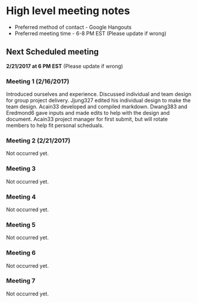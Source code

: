 # High level meeting notes
* Preferred method of contact - Google Hangouts
* Preferred meeting time - 6-8 PM EST (Please update if wrong)

## Next Scheduled meeting
**2/21/2017 at 6 PM EST** (Please update if wrong)

### Meeting 1 (2/16/2017)
Introduced ourselves and experience. Discussed individual and team design for group project delivery. Jjung327 edited his individual design to make the team design. Acain33 developed and compiled markdown. Dwang383 and Eredmond6 gave inputs and made edits to help with the design and document. Acain33 project manager for first submit, but will rotate members to help fit personal scheduals.

### Meeting 2 (2/21/2017)
Not occurred yet.

### Meeting 3
Not occurred yet.

### Meeting 4
Not occurred yet.

### Meeting 5
Not occurred yet.

### Meeting 6
Not occurred yet.

### Meeting 7
Not occurred yet.
